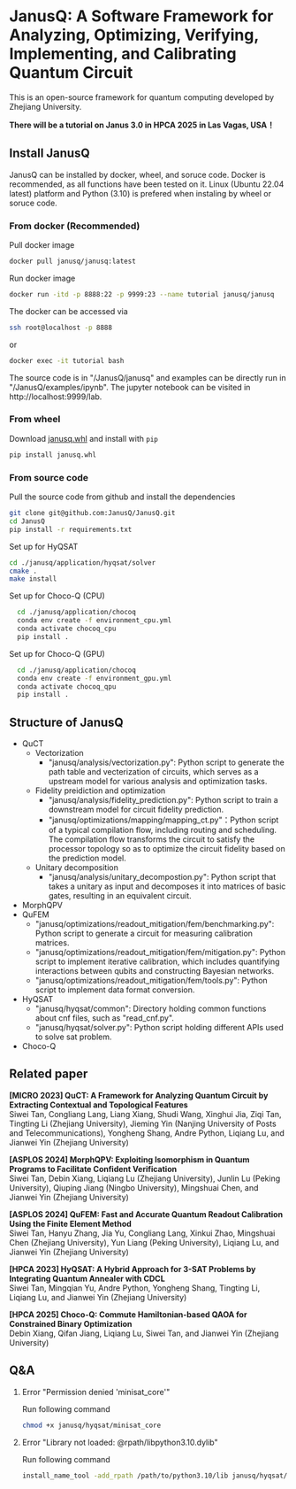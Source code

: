 # JanusQ: A Software Framework for Analyzing, Optimizing, Verifying, Implementing, and Calibrating Quantum Circuit

This is an open-source framework for quantum computing developed by Zhejiang University. 

**There will be a tutorial on Janus 3.0 in HPCA 2025 in Las Vagas, USA！**

## Install JanusQ

JanusQ can be installed by docker, wheel, and soruce code. Docker is recommended, as all functions have been tested on it. Linux (Ubuntu 22.04 latest) platform and Python (3.10) is prefered when instaling by wheel or soruce code.

### From docker (Recommended)

Pull docker image

```bash
docker pull janusq/janusq:latest
```

Run docker image

```bash
docker run -itd -p 8888:22 -p 9999:23 --name tutorial janusq/janusq
```

The docker can be accessed via

```bash
ssh root@localhost -p 8888
```

or

```bash
docker exec -it tutorial bash
```

The source code is in "/JanusQ/janusq" and examples can be directly run in "/JanusQ/examples/ipynb". The jupyter notebook can be visited in http://localhost:9999/lab.

### From wheel

Download [janusq.whl](https://github.com/JanusQ/JanusQ/blob/main/dist/janusq-0.1.0-py3-none-any.whl) and install with `pip`

```bash
pip install janusq.whl
```  

### From source code

Pull the source code from github and install the dependencies

```bash
git clone git@github.com:JanusQ/JanusQ.git
cd JanusQ
pip install -r requirements.txt
```  

Set up for HyQSAT

```bash
cd ./janusq/application/hyqsat/solver
cmake .
make install
```  

Set up for Choco-Q (CPU)

```bash
  cd ./janusq/application/chocoq
  conda env create -f environment_cpu.yml
  conda activate chocoq_cpu
  pip install .
```

Set up for Choco-Q (GPU)

```bash
  cd ./janusq/application/chocoq
  conda env create -f environment_gpu.yml
  conda activate chocoq_qpu
  pip install .
```

## Structure of JanusQ

- QuCT
  - Vectorization
    - "janusq/analysis/vectorization.py": Python script to generate the path table and vecterization of circuits, which serves as a upstream model for various analysis and optimization tasks.
  - Fidelity preidiction and optimization
    - "janusq/analysis/fidelity_prediction.py": Python script to train a downstream model for circuit fidelity prediction.
    - "janusq/optimizations/mapping/mapping_ct.py"：Python script of a typical compilation flow, including routing and scheduling. The compilation flow transforms the circuit to satisfy the processor topology so as to optimize the circuit fidelity based on the prediction model.
  - Unitary decomposition
    - "janusq/analysis/unitary_decompostion.py": Python script that takes a unitary as input and decomposes it into matrices of basic gates, resulting in an equivalent circuit.
- MorphQPV
- QuFEM
  - "janusq/optimizations/readout_mitigation/fem/benchmarking.py": Python script to generate a circuit for measuring calibration matrices.
  - "janusq/optimizations/readout_mitigation/fem/mitigation.py": Python script to implement iterative calibration, which includes quantifying interactions between qubits and constructing Bayesian networks.
  - "janusq/optimizations/readout_mitigation/fem/tools.py": Python script to implement data format conversion.
- HyQSAT
  - "janusq/hyqsat/common": Directory holding common functions about cnf files, such as "read_cnf.py".
  - "janusq/hyqsat/solver.py": Python script holding different APIs used to solve sat problem.
- Choco-Q


## Related paper

**[MICRO 2023] QuCT: A Framework for Analyzing Quantum Circuit by Extracting Contextual and Topological Features**  
Siwei Tan, Congliang Lang, Liang Xiang, Shudi Wang, Xinghui Jia, Ziqi Tan, Tingting Li (Zhejiang University), Jieming Yin (Nanjing University of Posts and Telecommunications), Yongheng Shang, Andre Python, Liqiang Lu, and Jianwei Yin (Zhejiang University)

**[ASPLOS 2024] MorphQPV: Exploiting Isomorphism in Quantum Programs to Facilitate Confident Verification**  
Siwei Tan, Debin Xiang, Liqiang Lu (Zhejiang University), Junlin Lu (Peking University), Qiuping Jiang (Ningbo University), Mingshuai Chen, and Jianwei Yin (Zhejiang University)

**[ASPLOS 2024] QuFEM: Fast and Accurate Quantum Readout Calibration Using the Finite Element Method**  
Siwei Tan, Hanyu Zhang, Jia Yu, Congliang Lang, Xinkui Zhao, Mingshuai Chen (Zhejiang University), Yun Liang (Peking University), Liqiang Lu, and Jianwei Yin (Zhejiang University)

**[HPCA 2023] HyQSAT: A Hybrid Approach for 3-SAT Problems by Integrating Quantum Annealer with CDCL**  
Siwei Tan, Mingqian Yu, Andre Python, Yongheng Shang, Tingting Li, Liqiang Lu, and Jianwei Yin (Zhejiang University)

**[HPCA 2025] Choco-Q: Commute Hamiltonian-based QAOA for Constrained Binary Optimization**  
Debin Xiang, Qifan Jiang, Liqiang Lu, Siwei Tan, and Jianwei Yin (Zhejiang University)

## Q&A

1. Error "Permission denied 'minisat_core'"

    Run following command

    ```bash
    chmod +x janusq/hyqsat/minisat_core
    ```

2. Error "Library not loaded: @rpath/libpython3.10.dylib" 

    Run following command

    ```bash
    install_name_tool -add_rpath /path/to/python3.10/lib janusq/hyqsat/minisat_core
    ```
